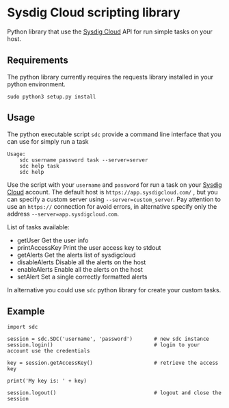 Sysdig Cloud scripting library
===================

Python library that use the [Sysdig Cloud](https://sysdig.com/) API for run simple tasks on your host.

## Requirements

The python library currently requires the requests library installed in your python environment. 
```
sudo python3 setup.py install
```

## Usage

The python executable script `sdc` provide a command line interface that you can use for simply run a task

```
Usage:
    sdc username password task --server=server
    sdc help task
    sdc help
```

Use the script with your `username` and `password` for run a task on your [Sysdig Cloud](https://sysdig.com/) account.
The default host is `https://app.sysdigcloud.com/` , but you can specify a custom server using `--server=custom_server`. 
Pay attention to use an `https://` connection for avoid errors, in alternative specify only the address `--server=app.sysdigcloud.com`.

List of tasks available:

* getUser                       Get the user info
* printAccessKey                Print the user access key to stdout
* getAlerts                     Get the alerts list of sysdigcloud
* disableAlerts                 Disable all the alerts on the host
* enableAlerts                  Enable all the alerts on the host
* setAlert                      Set a single correctly formatted alerts

In alternative you could use `sdc` python library for create your custom tasks.

## Example

```
import sdc

session = sdc.SDC('username', 'password')       # new sdc instance
session.login()                                 # login to your account use the credentials

key = session.getAccessKey()                    # retrieve the access key

print('My key is: ' + key)

session.logout()                                # logout and close the session
```

